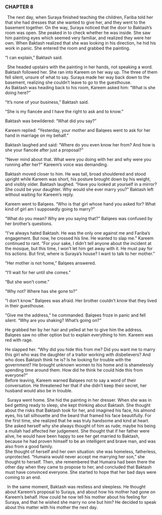 ### CHAPTER 8

` `The next day, when Suraya finished teaching the children, Fariba told her that she had dresses that she wanted to give her, and they went to the basement together. On the way, Suraya noticed that the door to Baktash’s room was open. She peaked in to check whether he was inside. She saw him painting eyes which seemed very familiar, and realized they were her own. When Baktash realized that she was looking in his direction, he hid his work in panic. She entered the room and grabbed the painting. 

“I can explain,” Baktash said. 

 ` `She headed upstairs with the painting in her hands, not speaking a word. Baktash followed her. She ran into Kareem on her way up. The three of them fell silent, unsure of what to say. Suraya made her way back down to the basement, realizing she couldn’t leave to go to the guesthouse.   
As Baktash was heading back to his room, Kareem asked him: “What is she doing here?” 

“It’s none of your business,” Baktash said. 

“She is my fiancée and I have the right to ask and to know.” 

Baktash was bewildered: “What did you say?” 

Kareem replied: “Yesterday, your mother and Balqees went to ask for her hand in marriage on my behalf.” 

Baktash laughed and said: “Where do you even know her from? And how is she your fiancée after just a proposal?” 

“Never mind about that. What were you doing with her and why were you running after her?” Kareem’s voice was demanding. 

Baktash moved closer to him. He was tall, broad shouldered and stood upright while Kareem was short, his posture brought down by his weight, and visibly older. Baktash laughed. “Have you looked at yourself in a mirror? She could be your daughter. Why would she ever marry you?” Baktash left without waiting for Kareem’s reply.

Kareem went to Balqees. “Who is that girl whose hand you asked for? What kind of girl am I supposedly going to marry?” 

“What do you mean? Why are you saying that?” Balqees was confused by her brother’s questions.

“I’ve always hated Baktash. He was the only one against me and Fariba’s engagement. But now, he crossed his line. He wanted to slap me.” Kareem continued to rant. “For your sake, I didn’t tell anyone about the incident at the mosque, but this time, I won’t let him get away with it. He must pay for his actions. But first, where is Suraya’s house? I want to talk to her mother.”

“Her mother is not home,” Balqees answered.

“I’ll wait for her until she comes.”

“But she won’t come.”

“Why not? Where has she gone to?”

“I don’t know.” Balqees was afraid. Her brother couldn’t know that they lived in their guesthouse.

“Give me the address,” he commanded. Balqees froze in panic and fell silent. “Why are you shaking? What’s going on?”

He grabbed her by her hair and yelled at her to give him the address. Balqees saw no other option but to explain everything to him. Kareem was red with rage.  

He slapped her. “Why did you hide this from me? Did you want me to marry this girl who was the daughter of a traitor working with disbelievers? And who does Baktash think he is? Is he looking for trouble with the government? He brought unknown women to his home and is shamelessly spending time around them. How did he think he could hide this from everyone?”  
Before leaving, Kareem warned Balqees not to say a word of their conversation. He threatened her that if she didn’t keep their secret, her husband would also be in trouble.

` `Suraya went home. She hid the painting in her dresser. When she was in bed getting ready to sleep, she kept thinking about Baktash. She thought about the risks that Baktash took for her, and imagined his face, his almond eyes, his tall silhouette and the beard that framed his face beautifully. For the first time, she realized that he was truly handsome and kind at heart.  
She asked herself why she always thought of him as rude; maybe his being a mullah had affected her judgement. She thought that if her father were alive, he would have been happy to see her get married to Baktash, because he had proven himself to be an intelligent and brave man, and was also from a good family.   
She thought of herself and her own situation: she was homeless, fatherless, unprotected. “Humaira would never accept me marrying her son,” she thought to herself. Then, she remembered that Humaira had been there the other day when they came to propose to her, and concluded that Baktash must have convinced everyone. She started to hope that her bad days were coming to an end.

` `In the same moment, Baktash was restless and sleepless. He thought about Kareem’s proposal to Suraya, and about how his mother had gone on Kareem’s behalf. How could he now tell his mother about his feeling for Suraya, and that he wished she marry no one but him? He decided to speak about this matter with his mother the next day.